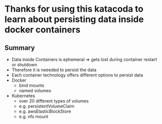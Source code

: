 # Thanks for using this katacoda to learn about persisting data inside docker containers

## Summary

- Data inside Containers is ephemeral => gets lost during container restart or shutdown
- Therefore it is neeeded to persist the data
- Each container technology offers different options to persist data
- Docker
  - bind mounts
  - named volumes
- Kubernetes
  - over 20 different types of volumes
  - e.g. persistentVolumeClaim
  - e.g. awsElasticBlockStore
  - e.g. nfs mount
